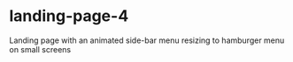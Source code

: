 # landing-page-4
Landing page with an animated side-bar menu resizing to hamburger menu on small screens
